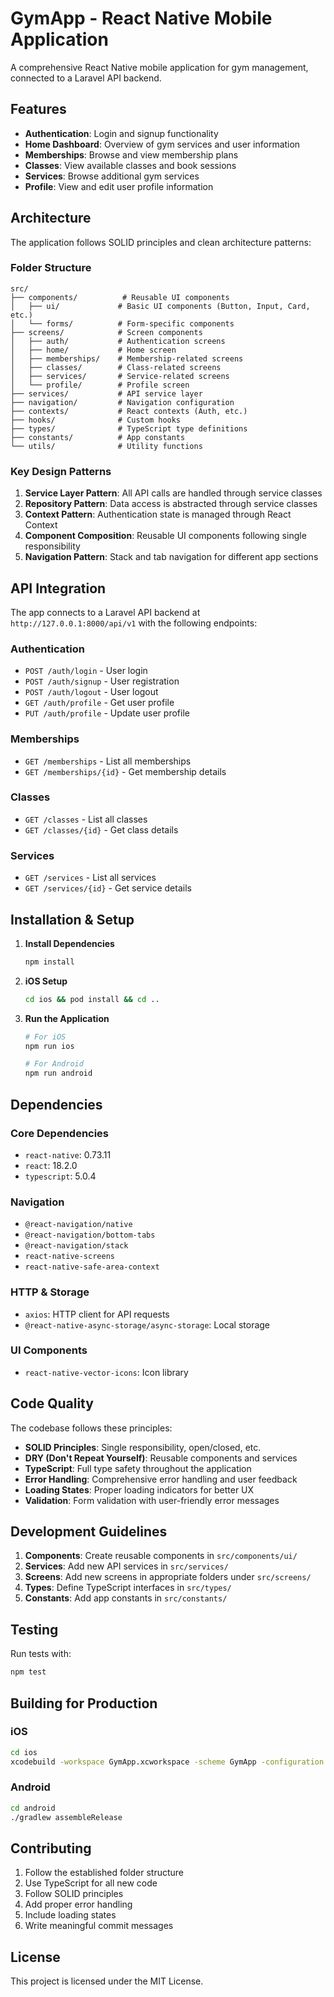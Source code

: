 # GymApp - React Native Mobile Application

A comprehensive React Native mobile application for gym management, connected to a Laravel API backend.

## Features

- **Authentication**: Login and signup functionality
- **Home Dashboard**: Overview of gym services and user information
- **Memberships**: Browse and view membership plans
- **Classes**: View available classes and book sessions
- **Services**: Browse additional gym services
- **Profile**: View and edit user profile information

## Architecture

The application follows SOLID principles and clean architecture patterns:

### Folder Structure

```
src/
├── components/          # Reusable UI components
│   ├── ui/             # Basic UI components (Button, Input, Card, etc.)
│   └── forms/          # Form-specific components
├── screens/            # Screen components
│   ├── auth/           # Authentication screens
│   ├── home/           # Home screen
│   ├── memberships/    # Membership-related screens
│   ├── classes/        # Class-related screens
│   ├── services/       # Service-related screens
│   └── profile/        # Profile screen
├── services/           # API service layer
├── navigation/         # Navigation configuration
├── contexts/           # React contexts (Auth, etc.)
├── hooks/              # Custom hooks
├── types/              # TypeScript type definitions
├── constants/          # App constants
└── utils/              # Utility functions
```

### Key Design Patterns

1. **Service Layer Pattern**: All API calls are handled through service classes
2. **Repository Pattern**: Data access is abstracted through service classes
3. **Context Pattern**: Authentication state is managed through React Context
4. **Component Composition**: Reusable UI components following single responsibility
5. **Navigation Pattern**: Stack and tab navigation for different app sections

## API Integration

The app connects to a Laravel API backend at `http://127.0.0.1:8000/api/v1` with the following endpoints:

### Authentication
- `POST /auth/login` - User login
- `POST /auth/signup` - User registration
- `POST /auth/logout` - User logout
- `GET /auth/profile` - Get user profile
- `PUT /auth/profile` - Update user profile

### Memberships
- `GET /memberships` - List all memberships
- `GET /memberships/{id}` - Get membership details

### Classes
- `GET /classes` - List all classes
- `GET /classes/{id}` - Get class details

### Services
- `GET /services` - List all services
- `GET /services/{id}` - Get service details

## Installation & Setup

1. **Install Dependencies**
   ```bash
   npm install
   ```

2. **iOS Setup**
   ```bash
   cd ios && pod install && cd ..
   ```

3. **Run the Application**
   ```bash
   # For iOS
   npm run ios
   
   # For Android
   npm run android
   ```

## Dependencies

### Core Dependencies
- `react-native`: 0.73.11
- `react`: 18.2.0
- `typescript`: 5.0.4

### Navigation
- `@react-navigation/native`
- `@react-navigation/bottom-tabs`
- `@react-navigation/stack`
- `react-native-screens`
- `react-native-safe-area-context`

### HTTP & Storage
- `axios`: HTTP client for API requests
- `@react-native-async-storage/async-storage`: Local storage

### UI Components
- `react-native-vector-icons`: Icon library

## Code Quality

The codebase follows these principles:

- **SOLID Principles**: Single responsibility, open/closed, etc.
- **DRY (Don't Repeat Yourself)**: Reusable components and services
- **TypeScript**: Full type safety throughout the application
- **Error Handling**: Comprehensive error handling and user feedback
- **Loading States**: Proper loading indicators for better UX
- **Validation**: Form validation with user-friendly error messages

## Development Guidelines

1. **Components**: Create reusable components in `src/components/ui/`
2. **Services**: Add new API services in `src/services/`
3. **Screens**: Add new screens in appropriate folders under `src/screens/`
4. **Types**: Define TypeScript interfaces in `src/types/`
5. **Constants**: Add app constants in `src/constants/`

## Testing

Run tests with:
```bash
npm test
```

## Building for Production

### iOS
```bash
cd ios
xcodebuild -workspace GymApp.xcworkspace -scheme GymApp -configuration Release
```

### Android
```bash
cd android
./gradlew assembleRelease
```

## Contributing

1. Follow the established folder structure
2. Use TypeScript for all new code
3. Follow SOLID principles
4. Add proper error handling
5. Include loading states
6. Write meaningful commit messages

## License

This project is licensed under the MIT License.